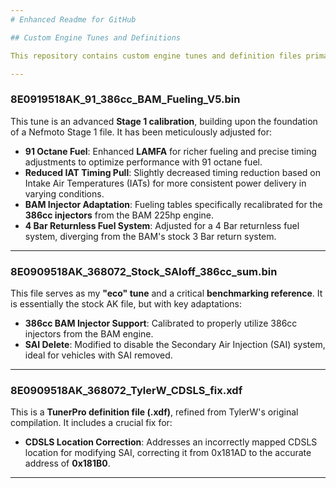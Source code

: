 ```yaml
---
# Enhanced Readme for GitHub

## Custom Engine Tunes and Definitions

This repository contains custom engine tunes and definition files primarily for the **8E0919518AK** ECU, cross compatible with the **8E0919518BC** ECU with modifications for enhanced performance using minimal hardware upgrades. These were developed using a healthy rebuilt 1.8t AMB engine, rebuilt AWM small port head, with all hardware left stock aside from a B7 dual side mount intercooler set, SAI delete, and 386cc injectors.

---
```


### 8E0919518AK_91_386cc_BAM_Fueling_V5.bin

This tune is an advanced **Stage 1 calibration**, building upon the foundation of a Nefmoto Stage 1 file. It has been meticulously adjusted for:

* **91 Octane Fuel**: Enhanced **LAMFA** for richer fueling and precise timing adjustments to optimize performance with 91 octane fuel.
* **Reduced IAT Timing Pull**: Slightly decreased timing reduction based on Intake Air Temperatures (IATs) for more consistent power delivery in varying conditions.
* **BAM Injector Adaptation**: Fueling tables specifically recalibrated for the **386cc injectors** from the BAM 225hp engine.
* **4 Bar Returnless Fuel System**: Adjusted for a 4 Bar returnless fuel system, diverging from the BAM's stock 3 Bar return system.

---

### 8E0909518AK_368072_Stock_SAIoff_386cc_sum.bin

This file serves as my **"eco" tune** and a critical **benchmarking reference**. It is essentially the stock AK file, but with key adaptations:

* **386cc BAM Injector Support**: Calibrated to properly utilize 386cc injectors from the BAM engine.
* **SAI Delete**: Modified to disable the Secondary Air Injection (SAI) system, ideal for vehicles with SAI removed.

---

### 8E0909518AK_368072_TylerW_CDSLS_fix.xdf

This is a **TunerPro definition file (.xdf)**, refined from TylerW's original compilation. It includes a crucial fix for:

* **CDSLS Location Correction**: Addresses an incorrectly mapped CDSLS location for modifying SAI, correcting it from 0x181AD to the accurate address of **0x181B0**.

---
